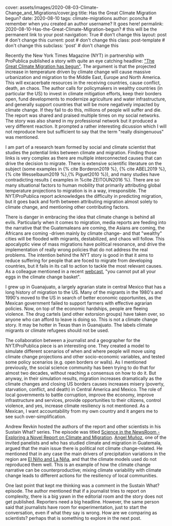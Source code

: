 cover:  assets/images/2020-08-03-Climate-Change_and_Migrations/cover.jpg
title: Has the Great Climate Migration begun?
date: 2020-08-10 
tags: climate-migrations
author: pconcha # remember when you created an author username? It goes here!
permalink: 2020-08-10-Has-the-Great-Climate-Migration-begun? # this will be the permanent link to your post
navigation: True # don't change this
layout: post # don't change this
current: post # don't change this
class: post-template # don't change this
subclass: 'post' # don't change this



Recently the New York Times Magazine (NYT) in partnership with ProPublica published a story with quite an eye catching headline: ["The Great Climate Migration has begun"](https://www.nytimes.com/interactive/2020/07/23/magazine/climate-migration.html?referringSource=articleShare). The argument is that the projected increase in temperature driven by climate change will cause massive urbanization and migration to the Middle East, Europe and North America. This will excacerbate resources in the receiving countries, cause conflict, death, an chaos. The author calls for policymakers in wealthy countries (in particular the US) to invest in climate mitigation efforts, keep their borders open, fund developments to modernize agriculture and water infrastructure, and generally support countries that will be more negatively impacted by climate change. If they fail to do this, millions of people will suffer and die. The report was shared and praised multiple times on my social networks. The story was also shared in my professional network but it produced a very different reaction. It prompted a rather interesting dicussion which I will not reproduce here but sufficient to say that the term "really disingenuous" was mentioned.  

I am part of a research team formed by social and climate scientist that studies the potential links between climate and migration. Finding those links is very complex as there are multiple interconnected causes that can drive the decision to migrate. There is extensive scientific literature on the subject (some examples in {% cite Borderon2019 %}, {% cite ABEL2019 %},{% cite Wesselbaum2019 %},{% Piguet2010 %}), and many studies have contradicting results { examples in %cite ZEITOUN2016 %}. There are so many situational factors to human mobility that primarily attributing global temperature projections to migration is in a way, irresponsible. The NYT/ProPublica report acknowledges the difficulty in predicting migration, but it goes back and forth between attributing migration almost solely to climate change, and mentioning other contributing factors. 

There is danger in embracing the idea that climate change is behind all evils. Particularly when it comes to migration, media reports are feeding into the narrative that the Guatemaleans are coming, the Asians are coming, the Africans are coming -driven mainly by climate change- and that "wealthy" cities will be flooded with migrants, destabilized, and chaos will follow. This apocalyptic view of mass migrations have political resonance, and drive the implementation of really wrong policies that do not address the real problems. The intention behind the NYT story is good in that it aims to reduce suffering for people that are foced to migrate from developing countries, but it fails in its call to action to tackle the most relevant causes. As a colleague mentioned in a recent [webcast](https://www.earth.columbia.edu/videos/view/science-in-the-news-room-exploring-a-novel-report-on-climate-and-migration), "you cannot put all your eggs in the climate change basket". 


I grew up in Guanajuato, a largely agrarian state in central Mexico that has a long history of migration to the US. Many of the migrants in the 1980's and 1990's moved to the US in search of better economic opportunites, as the Mexican government failed to support farmers with effective agrarian policies. Now, on top of the economic hardships, people are fleeing violence. The drug cartels (and other extorsion groups) have taken over, so anyone who can afford to leave is doing so. This is not a climate change story. It may be hotter in Texas than in Guanajuato. The labels climate migrants or climate refugees should not be used.

The collaboration between a journalist and a geographer for the NYT/ProPublica piece is an interesting one. They created a model to simulate different scenarios of when and where people will move using climate change projections and other socio-economic variables, and tested some policy scenarios (e.g. open borders or walls). As I mentioned previously, the social science community has been trying to do that for almost two decades, without reaching a consensus on how to do it. But anyway, in their simulation results, migration increases dramatically as the climate changes and closing US borders causes increases misery (poverty, starvation, conflict, and death) in Central America and Mexico. The role of local governments to battle corruption, improve the economy, improve infrastructure and services, provide opportunities to their citizens, control violence, and yes, increase climate resiliency is not mentioned. As a Mexican, I want accountability from my own country and it angers me to see such over-simplification.


Andrew Revkin hosted the authors of the report and other scientists in his Sustain What? series. The episode was titled [Science in the NewsRoom - Exploring a Novel Report on Climate and Migration](https://www.earth.columbia.edu/videos/view/science-in-the-news-room-exploring-a-novel-report-on-climate-and-migration). [Angel Muñoz](https://iri.columbia.edu/contact/staff-directory/angel-munoz/), one of the invited panelists and who has studied climate and migration in Guatemala, argued that the main issue there is political not climate change-related. He mentioned that in any case the main drivers of precipitation variations in the region are [El Niño and La Niña](https://www.climate.gov/enso), and that the climate models used do not reproduced them well. This is an example of how the climate change narrative can be counterproductive; mixing climate variability with climate change leads to different actions for the resiliency of local communities. 

One last point that kept me thinking was a comment in the Sustain What? episode. The author mentioned that if a journalist tries to report on complexity, there is a big yawn in the editorial room and the story does not get published. Reporters need a big headline. However, the same person said that journalists have room for experimentation, just to start the conversation, even if what they say is wrong. How are we comparing as scientists? perhaps that is something to explore in the next post.  

